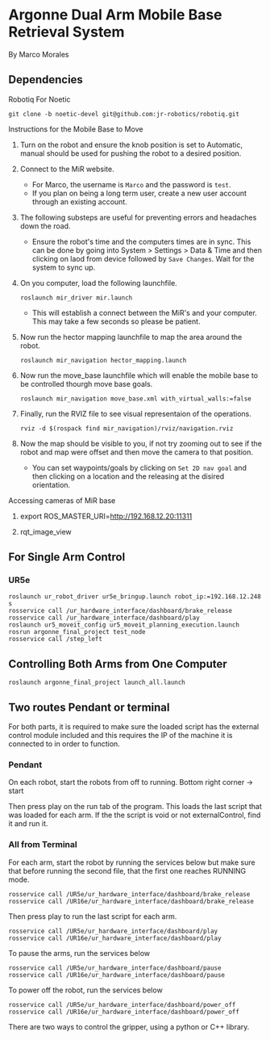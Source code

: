 # Argonne Dual Arm Mobile Base Retrieval System
By Marco Morales

<!-- ![Robot_first](pictures/ArgonnePic1.png)

![Robot_second](pictures/ArgonnePic2.png) -->

## Dependencies

Robotiq For Noetic 
```
git clone -b noetic-devel git@github.com:jr-robotics/robotiq.git
```



Instructions for the Mobile Base to Move

1. Turn on the robot and ensure the knob position is set to Automatic, manual should be used for pushing the robot to a desired position.

2. Connect to the MiR website.
    - For Marco, the username is `Marco` and the password is `test`.
    - If you plan on being a long term user, create a new user account through an existing account.

3. The following substeps are useful for preventing errors and headaches down the road.
    - Ensure the robot's time and the computers times are in sync. This can be done by going into System > Settings > Data & Time and then clicking on laod from device followed by `Save Changes`. Wait for the system to sync up. 

4. On you computer, load the following launchfile.
    ```
    roslaunch mir_driver mir.launch
    ``` 
    - This will establish a connect between the MiR's and your computer. This may take a few seconds so please be patient. 

5. Now run the hector mapping launchfile to map the area around the robot.
    ```
    roslaunch mir_navigation hector_mapping.launch
    ```

6. Now run the move_base launchfile which will enable the mobile base to be controlled thourgh move base goals.
    ```
    roslaunch mir_navigation move_base.xml with_virtual_walls:=false
    ```
7. Finally, run the RVIZ file to see visual representaion of the operations.
    ```
    rviz -d $(rospack find mir_navigation)/rviz/navigation.rviz
    ```
8. Now the map should be visible to you, if not try zooming out to see if the robot and map were offset and then move the camera to that position. 
    - You can set waypoints/goals by clicking on `Set 2D nav goal` and then clicking on a location and the  releasing at the disired orientation. 

Accessing cameras of MiR base

1. export ROS_MASTER_URI=http://192.168.12.20:11311

2. rqt_image_view


## For Single Arm Control

### UR5e
```
roslaunch ur_robot_driver ur5e_bringup.launch robot_ip:=192.168.12.248 s
rosservice call /ur_hardware_interface/dashboard/brake_release
rosservice call /ur_hardware_interface/dashboard/play
roslaunch ur5_moveit_config ur5_moveit_planning_execution.launch
rosrun argonne_final_project test_node
rosservice call /step_left
```

## Controlling Both Arms from One Computer

```
roslaunch argonne_final_project launch_all.launch
```

## Two routes Pendant or terminal

For both parts, it is required to make sure the loaded script has the external control module included and this requires the IP of the machine it is connected to in order to function.
### Pendant 

On each robot, start the robots from off to running. Bottom right corner -> start 

Then press play on the run tab of the program. This loads the last script that was loaded for each arm. If the the script is void or not externalControl, find it and run it.

### All from Terminal

For each arm, start the robot by running the services below but make sure that before running the second file, that the first one reaches RUNNING mode.
```
rosservice call /UR5e/ur_hardware_interface/dashboard/brake_release
rosservice call /UR16e/ur_hardware_interface/dashboard/brake_release
```

Then press play to run the last script for each arm.

```
rosservice call /UR5e/ur_hardware_interface/dashboard/play
rosservice call /UR16e/ur_hardware_interface/dashboard/play
```

To pause the arms, run the services below

```
rosservice call /UR5e/ur_hardware_interface/dashboard/pause
rosservice call /UR16e/ur_hardware_interface/dashboard/pause
```

To power off the robot, run the services below

```
rosservice call /UR5e/ur_hardware_interface/dashboard/power_off
rosservice call /UR16e/ur_hardware_interface/dashboard/power_off
```
There are two ways to control the gripper, using a python or C++ library.
